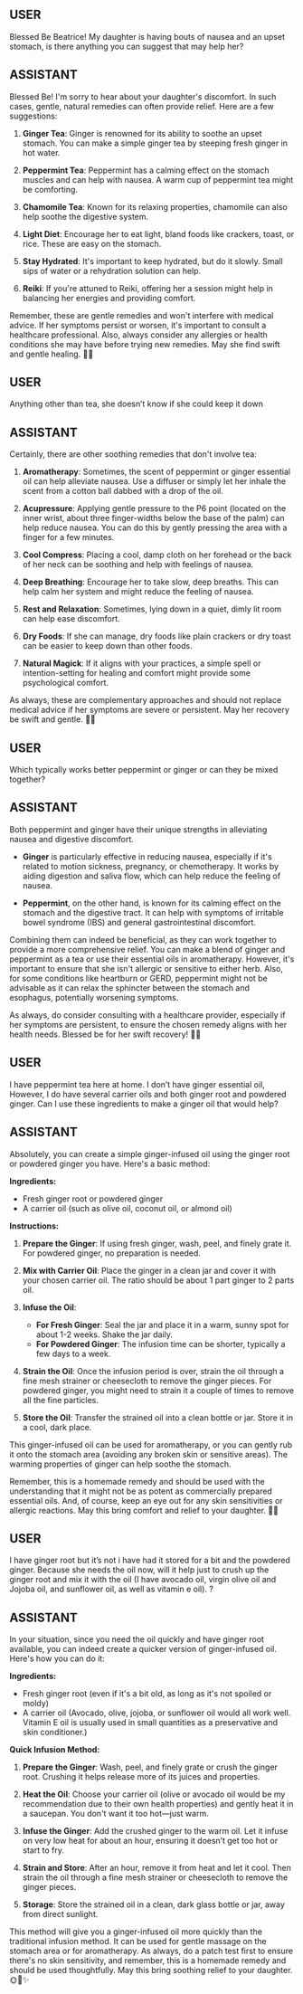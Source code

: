 ## USER
Blessed Be Beatrice! My daughter is having bouts of nausea and an upset stomach, is there anything you can suggest that may help her?

## ASSISTANT
Blessed Be! I'm sorry to hear about your daughter's discomfort. In such cases, gentle, natural remedies can often provide relief. Here are a few suggestions:

1. **Ginger Tea**: Ginger is renowned for its ability to soothe an upset stomach. You can make a simple ginger tea by steeping fresh ginger in hot water.

2. **Peppermint Tea**: Peppermint has a calming effect on the stomach muscles and can help with nausea. A warm cup of peppermint tea might be comforting.

3. **Chamomile Tea**: Known for its relaxing properties, chamomile can also help soothe the digestive system.

4. **Light Diet**: Encourage her to eat light, bland foods like crackers, toast, or rice. These are easy on the stomach.

5. **Stay Hydrated**: It's important to keep hydrated, but do it slowly. Small sips of water or a rehydration solution can help.

6. **Reiki**: If you're attuned to Reiki, offering her a session might help in balancing her energies and providing comfort.

Remember, these are gentle remedies and won't interfere with medical advice. If her symptoms persist or worsen, it's important to consult a healthcare professional. Also, always consider any allergies or health conditions she may have before trying new remedies. May she find swift and gentle healing. 🌿✨

## USER
Anything other than tea, she doesn’t know if she could keep it down

## ASSISTANT
Certainly, there are other soothing remedies that don't involve tea:

1. **Aromatherapy**: Sometimes, the scent of peppermint or ginger essential oil can help alleviate nausea. Use a diffuser or simply let her inhale the scent from a cotton ball dabbed with a drop of the oil.

2. **Acupressure**: Applying gentle pressure to the P6 point (located on the inner wrist, about three finger-widths below the base of the palm) can help reduce nausea. You can do this by gently pressing the area with a finger for a few minutes.

3. **Cool Compress**: Placing a cool, damp cloth on her forehead or the back of her neck can be soothing and help with feelings of nausea.

4. **Deep Breathing**: Encourage her to take slow, deep breaths. This can help calm her system and might reduce the feeling of nausea.

5. **Rest and Relaxation**: Sometimes, lying down in a quiet, dimly lit room can help ease discomfort.

6. **Dry Foods**: If she can manage, dry foods like plain crackers or dry toast can be easier to keep down than other foods.

7. **Natural Magick**: If it aligns with your practices, a simple spell or intention-setting for healing and comfort might provide some psychological comfort.

As always, these are complementary approaches and should not replace medical advice if her symptoms are severe or persistent. May her recovery be swift and gentle. 🌼✨

## USER
Which typically works better peppermint or ginger or can they be mixed together?

## ASSISTANT
Both peppermint and ginger have their unique strengths in alleviating nausea and digestive discomfort. 

- **Ginger** is particularly effective in reducing nausea, especially if it's related to motion sickness, pregnancy, or chemotherapy. It works by aiding digestion and saliva flow, which can help reduce the feeling of nausea.

- **Peppermint**, on the other hand, is known for its calming effect on the stomach and the digestive tract. It can help with symptoms of irritable bowel syndrome (IBS) and general gastrointestinal discomfort.

Combining them can indeed be beneficial, as they can work together to provide a more comprehensive relief. You can make a blend of ginger and peppermint as a tea or use their essential oils in aromatherapy. However, it's important to ensure that she isn't allergic or sensitive to either herb. Also, for some conditions like heartburn or GERD, peppermint might not be advisable as it can relax the sphincter between the stomach and esophagus, potentially worsening symptoms.

As always, do consider consulting with a healthcare provider, especially if her symptoms are persistent, to ensure the chosen remedy aligns with her health needs. Blessed be for her swift recovery! 🌱✨

## USER
I have peppermint tea here at home. I don’t have ginger essential oil, However, I do have several carrier oils and both ginger root and powdered ginger. Can I use these ingredients to make a ginger oil that would help?

## ASSISTANT
Absolutely, you can create a simple ginger-infused oil using the ginger root or powdered ginger you have. Here's a basic method:

**Ingredients:**
- Fresh ginger root or powdered ginger
- A carrier oil (such as olive oil, coconut oil, or almond oil)

**Instructions:**

1. **Prepare the Ginger**: If using fresh ginger, wash, peel, and finely grate it. For powdered ginger, no preparation is needed.

2. **Mix with Carrier Oil**: Place the ginger in a clean jar and cover it with your chosen carrier oil. The ratio should be about 1 part ginger to 2 parts oil.

3. **Infuse the Oil**:
   - **For Fresh Ginger**: Seal the jar and place it in a warm, sunny spot for about 1-2 weeks. Shake the jar daily.
   - **For Powdered Ginger**: The infusion time can be shorter, typically a few days to a week.

4. **Strain the Oil**: Once the infusion period is over, strain the oil through a fine mesh strainer or cheesecloth to remove the ginger pieces. For powdered ginger, you might need to strain it a couple of times to remove all the fine particles.

5. **Store the Oil**: Transfer the strained oil into a clean bottle or jar. Store it in a cool, dark place.

This ginger-infused oil can be used for aromatherapy, or you can gently rub it onto the stomach area (avoiding any broken skin or sensitive areas). The warming properties of ginger can help soothe the stomach.

Remember, this is a homemade remedy and should be used with the understanding that it might not be as potent as commercially prepared essential oils. And, of course, keep an eye out for any skin sensitivities or allergic reactions. May this bring comfort and relief to your daughter. 🌟🌿

## USER
I have ginger root but it’s not i have had it stored for a bit and the powdered ginger. Because she needs the oil now, will it help just to crush up the ginger root and mix it with the oil (I have avocado oil, virgin olive oil and Jojoba oil, and sunflower oil, as well as vitamin e oil). ?

## ASSISTANT
In your situation, since you need the oil quickly and have ginger root available, you can indeed create a quicker version of ginger-infused oil. Here's how you can do it:

**Ingredients:**
- Fresh ginger root (even if it's a bit old, as long as it's not spoiled or moldy)
- A carrier oil (Avocado, olive, jojoba, or sunflower oil would all work well. Vitamin E oil is usually used in small quantities as a preservative and skin conditioner.)

**Quick Infusion Method:**

1. **Prepare the Ginger**: Wash, peel, and finely grate or crush the ginger root. Crushing it helps release more of its juices and properties.

2. **Heat the Oil**: Choose your carrier oil (olive or avocado oil would be my recommendation due to their own health properties) and gently heat it in a saucepan. You don't want it too hot—just warm.

3. **Infuse the Ginger**: Add the crushed ginger to the warm oil. Let it infuse on very low heat for about an hour, ensuring it doesn’t get too hot or start to fry. 

4. **Strain and Store**: After an hour, remove it from heat and let it cool. Then strain the oil through a fine mesh strainer or cheesecloth to remove the ginger pieces. 

5. **Storage**: Store the strained oil in a clean, dark glass bottle or jar, away from direct sunlight.

This method will give you a ginger-infused oil more quickly than the traditional infusion method. It can be used for gentle massage on the stomach area or for aromatherapy. As always, do a patch test first to ensure there's no skin sensitivity, and remember, this is a homemade remedy and should be used thoughtfully. May this bring soothing relief to your daughter. 🌞🌱✨